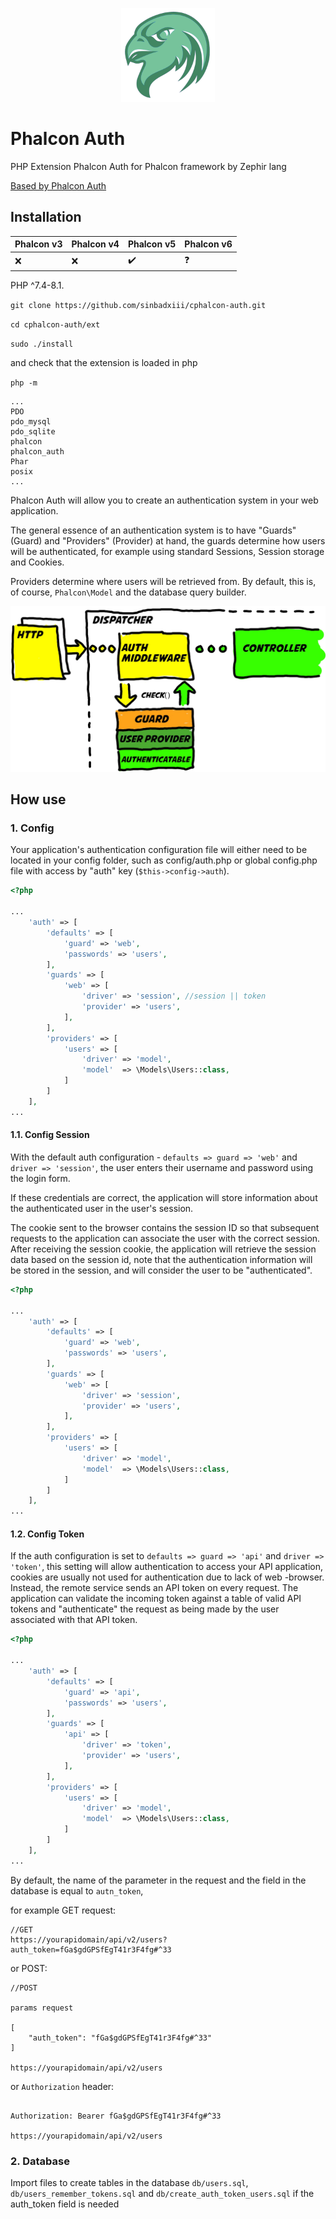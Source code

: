 <p align="center">    
    <img width="150px" src="https://github.com/sinbadxiii/images/blob/master/cphalcon-auth/logo.png?raw=true">
</p>

# Phalcon Auth

PHP Extension Phalcon Auth for Phalcon framework by Zephir lang

[Based by Phalcon Auth](https://github.com/sinbadxiii/phalcon-auth)

## Installation

| Phalcon v3 | Phalcon v4 | Phalcon v5         | Phalcon v6
:-----------|:-----------|:-------------------| :----------
| :x:        | :x:        | :heavy_check_mark: | :question:

PHP ^7.4-8.1.

`git clone https://github.com/sinbadxiii/cphalcon-auth.git`

`cd cphalcon-auth/ext`

`sudo ./install`

and check that the extension is loaded in php

`php -m`

```
...
PDO
pdo_mysql
pdo_sqlite
phalcon
phalcon_auth
Phar
posix
...
```

Phalcon Auth will allow you to create an authentication system in your web application.

The general essence of an authentication system is to have "Guards" (Guard) and "Providers" (Provider) at hand, the guards determine how users will be authenticated, for example using standard Sessions, Session storage and Cookies.

Providers determine where users will be retrieved from. By default, this is, of course, `Phalcon\Model` and the database query builder.

![Banner](https://github.com/sinbadxiii/images/blob/master/phalcon-auth/auth-scheme.webp?raw=true)

## How use

### 1. Config

Your application's authentication configuration file will either need to be located in your config folder, such as config/auth.php or global config.php file with access by "auth" key (`$this->config->auth`).

```php
<?php

...
    'auth' => [
        'defaults' => [
            'guard' => 'web',
            'passwords' => 'users',
        ],
        'guards' => [
            'web' => [
                'driver' => 'session', //session || token
                'provider' => 'users',
            ],
        ],
        'providers' => [
            'users' => [
                'driver' => 'model',
                'model'  => \Models\Users::class,
            ]
        ]
    ],
...
```

#### 1.1. Config Session

With the default auth configuration - `defaults => guard => 'web'` and `driver => 'session'`, the user enters their username and password using the login form. 

If these credentials are correct, the application will store information about the authenticated user in the user's session. 

The cookie sent to the browser contains the session ID so that subsequent requests to the application can associate the user with the correct session. After receiving the session cookie, the application will retrieve the session data based on the session id, note that the authentication information will be stored in the session, and will consider the user to be "authenticated".

```php
<?php

...
    'auth' => [
        'defaults' => [
            'guard' => 'web',
            'passwords' => 'users',
        ],
        'guards' => [
            'web' => [
                'driver' => 'session',
                'provider' => 'users',
            ],
        ],
        'providers' => [
            'users' => [
                'driver' => 'model',
                'model'  => \Models\Users::class,
            ]
        ]
    ],
...
```

#### 1.2. Config Token

If the auth configuration is set to `defaults => guard => 'api'` and `driver => 'token'`, this setting will allow authentication to access your API application, cookies are usually not used for authentication due to lack of web -browser. Instead, the remote service sends an API token on every request. The application can validate the incoming token against a table of valid API tokens and "authenticate" the request as being made by the user associated with that API token.

```php
<?php

...
    'auth' => [
        'defaults' => [
            'guard' => 'api',
            'passwords' => 'users',
        ],
        'guards' => [
            'api' => [
                'driver' => 'token',
                'provider' => 'users',
            ],
        ],
        'providers' => [
            'users' => [
                'driver' => 'model',
                'model'  => \Models\Users::class,
            ]
        ]
    ],
...
```

By default, the name of the parameter in the request and the field in the database is equal to `autn_token`, 

for example GET request:

```
//GET
https://yourapidomain/api/v2/users?auth_token=fGa$gdGPSfEgT41r3F4fg#^33
```

or POST:

```
//POST

params request 

[
    "auth_token": "fGa$gdGPSfEgT41r3F4fg#^33"
]

https://yourapidomain/api/v2/users
```

or `Authorization` header:

```

Authorization: Bearer fGa$gdGPSfEgT41r3F4fg#^33

https://yourapidomain/api/v2/users
```

### 2. Database

Import files to create tables in the database `db/users.sql`, `db/users_remember_tokens.sql` and `db/create_auth_token_users.sql` if the auth_token field is needed

